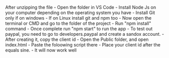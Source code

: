 After unzipping the file
    - Open the folder in VS Code
    - Install Node Js on your computer depending on the operating system you have
    - Install Git only if on windows
    - If on Linux install git and npm too
    - Now open the terminal or CMD and go to the folder of the project
    - Run "npm install" command
    - Once complete run "npm start" to run the app
    - To test out paypal, you need to go to developers.paypal and create a sandox account.
    - After creating it, copy the client id
    - Open the Public folder, and open index.html
    - Paste the foloowing script there
    <script src="https://www.paypal.com/sdk/js?client-id="></script>
    - Place your client id after the equals sine.
    - It will now work well